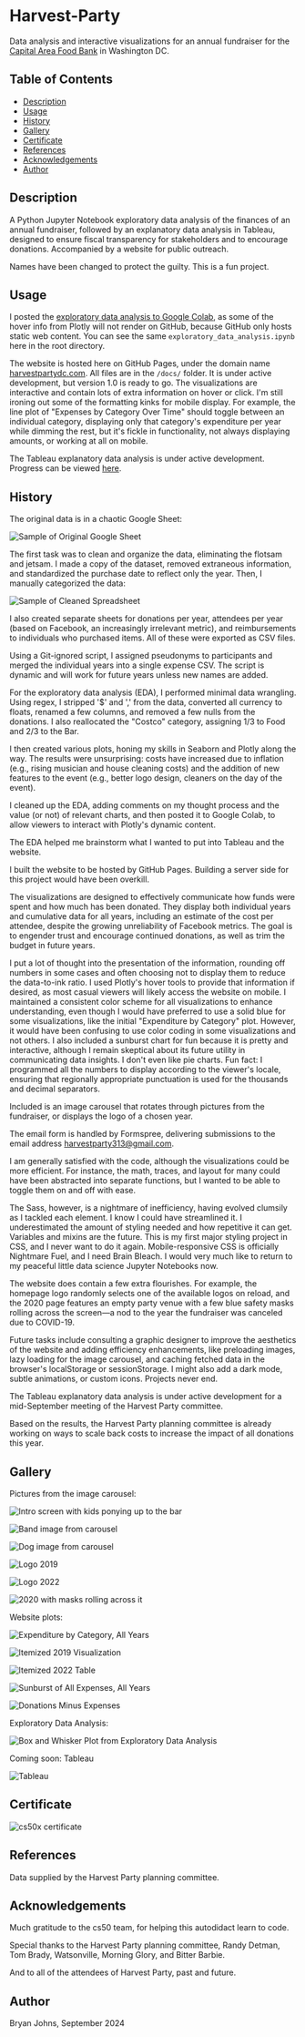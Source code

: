 # Harvest-Party
Data analysis and interactive visualizations for an annual fundraiser for the [Capital Area Food Bank](https://www.capitalareafoodbank.org/) in Washington DC.

## Table of Contents

- [Description](#description)
- [Usage](#usage)
- [History](#history)
- [Gallery](#gallery)
- [Certificate](#certificate)
- [References](#references)
- [Acknowledgements](#acknowledgements)
- [Author](#author)

## Description

A Python Jupyter Notebook exploratory data analysis of the finances of an annual fundraiser, followed by an explanatory data analysis in Tableau, designed to ensure fiscal transparency for stakeholders and to encourage donations. Accompanied by a website for public outreach.

Names have been changed to protect the guilty. This is a fun project.

## Usage

I posted the [exploratory data analysis to Google Colab](https://colab.research.google.com/drive/123nofMYi7z7l8IldtLYO9ns2wDWzKHCE?usp=sharing), as some of the hover info from Plotly will not render on GitHub, because GitHub only hosts static web content. You can see the same `exploratory_data_analysis.ipynb` here in the root directory.

The website is hosted here on GitHub Pages, under the domain name [harvestpartydc.com](https://www.harvestpartydc.com/). All files are in the `/docs/` folder. It is under active development, but version 1.0 is ready to go. The visualizations are interactive and contain lots of extra information on hover or click. I'm still ironing out some of the formatting kinks for mobile display. For example, the line plot of "Expenses by Category Over Time" should toggle between an individual category, displaying only that category's expenditure per year while dimming the rest, but it's fickle in functionality, not always displaying amounts, or working at all on mobile.

The Tableau explanatory data analysis is under active development. Progress can be viewed [here](https://public.tableau.com/app/profile/bryan.johns6699/vizzes). 

## History

The original data is in a chaotic Google Sheet:

![Sample of Original Google Sheet](./resources/images/HP%20Google%20Sheet%20Sample.png)

The first task was to clean and organize the data, eliminating the flotsam and jetsam.  I made a copy of the dataset, removed extraneous information, and standardized the purchase date to reflect only the year. Then, I manually categorized the data:

![Sample of Cleaned Spreadsheet](./resources/images/HP%20Cleaned%20Sheet%20Sample.png)

I also created separate sheets for donations per year, attendees per year (based on Facebook, an increasingly irrelevant metric), and reimbursements to individuals who purchased items. All of these were exported as CSV files.

Using a Git-ignored script, I assigned pseudonyms to participants and merged the individual years into a single expense CSV. The script is dynamic and will work for future years unless new names are added.

For the exploratory data analysis (EDA), I performed minimal data wrangling. Using regex, I stripped '$' and ',' from the data, converted all currency to floats, renamed a few columns, and removed a few nulls from the donations. I also reallocated the "Costco" category, assigning 1/3 to Food and 2/3 to the Bar.

I then created various plots, honing my skills in Seaborn and Plotly along the way. The results were unsurprising: costs have increased due to inflation (e.g., rising musician and house cleaning costs) and the addition of new features to the event (e.g., better logo design, cleaners on the day of the event).

I cleaned up the EDA, adding comments on my thought process and the value (or not) of relevant charts, and then posted it to Google Colab, to allow viewers to interact with Plotly's dynamic content.

The EDA helped me brainstorm what I wanted to put into Tableau and the website.

I built the website to be hosted by GitHub Pages. Building a server side for this project would have been overkill.

The visualizations are designed to effectively communicate how funds were spent and how much has been donated. They display both individual years and cumulative data for all years, including an estimate of the cost per attendee, despite the growing unreliability of Facebook metrics. The goal is to engender trust and encourage continued donations, as well as trim the budget in future years.

I put a lot of thought into the presentation of the information, rounding off numbers in some cases and often choosing not to display them to reduce the data-to-ink ratio. I used Plotly's hover tools to provide that information if desired, as most casual viewers will likely access the website on mobile. I maintained a consistent color scheme for all visualizations to enhance understanding, even though I would have preferred to use a solid blue for some visualizations, like the initial "Expenditure by Category" plot. However, it would have been confusing to use color coding in some visualizations and not others. I also included a sunburst chart for fun because it is pretty and interactive, although I remain skeptical about its future utility in communicating data insights. I don't even like pie charts. Fun fact: I programmed all the numbers to display according to the viewer's locale, ensuring that regionally appropriate punctuation is used for the thousands and decimal separators.

Included is an image carousel that rotates through pictures from the fundraiser, or displays the logo of a chosen year.

The email form is handled by Formspree, delivering submissions to the email address harvestparty313@gmail.com.

I am generally satisfied with the code, although the visualizations could be more efficient. For instance, the math, traces, and layout for many could have been abstracted into separate functions, but I wanted to be able to toggle them on and off with ease.

The Sass, however, is a nightmare of inefficiency, having evolved clumsily as I tackled each element. I know I could have streamlined it. I underestimated the amount of styling needed and how repetitive it can get. Variables and mixins are the future. This is my first major styling project in CSS, and I never want to do it again. Mobile-responsive CSS is officially Nightmare Fuel, and I need Brain Bleach. I would very much like to return to my peaceful little data science Jupyter Notebooks now.

The website does contain a few extra flourishes. For example, the homepage logo randomly selects one of the available logos on reload, and the 2020 page features an empty party venue with a few blue safety masks rolling across the screen—a nod to the year the fundraiser was canceled due to COVID-19.

Future tasks include consulting a graphic designer to improve the aesthetics of the website and adding efficiency enhancements, like preloading images, lazy loading for the image carousel, and caching fetched data in the browser's localStorage or sessionStorage. I might also add a dark mode, subtle animations, or custom icons. Projects never end.

The Tableau explanatory data analysis is under active development for a mid-September meeting of the Harvest Party committee.

Based on the results, the Harvest Party planning committee is already working on ways to scale back costs to increase the impact of all donations this year.

## Gallery

Pictures from the image carousel:

![Intro screen with kids ponying up to the bar](./resources/images/intro.png)

![Band image from carousel](./resources/images/band.png)

![Dog image from carousel](./resources/images/dog.png)

![Logo 2019](./resources/images/hp_2019.jpg)

![Logo 2022](./resources/images/hp_2022.jpg)

![2020 with masks rolling across it](./resources/images/2020.png)

Website plots:

![Expenditure by Category, All Years](./resources/images/expenditure_by_category.png)

![Itemized 2019 Visualization](./resources/images/itemized_2019.png)

![Itemized 2022 Table](./resources/images/itemized_table_2022.png)

![Sunburst of All Expenses, All Years](./resources/images/Sunburst.png)

![Donations Minus Expenses](./resources/images/donations_minus_expenses.png)

Exploratory Data Analysis:

![Box and Whisker Plot from Exploratory Data Analysis](./resources/images/eda.png)

Coming soon: Tableau

![Tableau](./resources/images/tableau.png)

## Certificate

![cs50x certificate](./resources/images/CS50x.png)

## References

Data supplied by the Harvest Party planning committee.

## Acknowledgements

Much gratitude to the cs50 team, for helping this autodidact learn to code.

Special thanks to the Harvest Party planning committee, Randy Detman, Tom Brady, Watsonville, Morning Glory, and Bitter Barbie.

And to all of the attendees of Harvest Party, past and future.

## Author

Bryan Johns, September 2024
